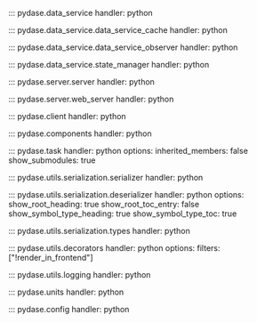 ::: pydase.data_service
    handler: python

::: pydase.data_service.data_service_cache
    handler: python

::: pydase.data_service.data_service_observer
    handler: python

::: pydase.data_service.state_manager
    handler: python

::: pydase.server.server
    handler: python

::: pydase.server.web_server
    handler: python

::: pydase.client
    handler: python

::: pydase.components
    handler: python

::: pydase.task
    handler: python
    options:
      inherited_members: false
      show_submodules: true

::: pydase.utils.serialization.serializer
    handler: python

::: pydase.utils.serialization.deserializer
    handler: python
    options:
      show_root_heading: true
      show_root_toc_entry: false
      show_symbol_type_heading: true
      show_symbol_type_toc: true

::: pydase.utils.serialization.types
    handler: python

::: pydase.utils.decorators
    handler: python
    options:
      filters: ["!render_in_frontend"]

::: pydase.utils.logging
    handler: python

::: pydase.units
    handler: python

::: pydase.config
    handler: python
